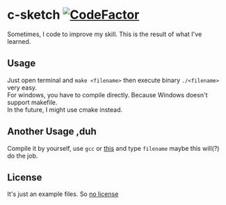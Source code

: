 # c-sketch&nbsp;[![CodeFactor](https://www.codefactor.io/repository/github/kanokkorn/c-sketch/badge)](https://www.codefactor.io/repository/github/kanokkorn/c-sketch)&nbsp;

Sometimes, I code to improve my skill. This is the result of what I've learned.
## Usage
Just open terminal and ```make <filename>``` then execute binary ```./<filename>``` very easy. <br>
For windows, you have to compile directly. Because Windows doesn't support makefile.<br>
In the future, I might use cmake instead.
## Another Usage ,duh
Compile it by yourself, use ```gcc``` or [this](https://clang.llvm.org/) and type ```filename``` maybe this will(?) do the job.

## License
It's just an example files. So [no license](https://github.com/kanokkorn/c-sketch/blob/master/LICENSE)
